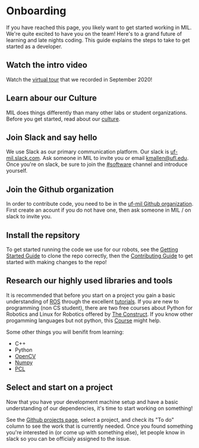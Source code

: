 # Onboarding
If you have reached this page, you likely want to get started working in MIL.
We're quite excited to have you on the team! Here's to a grand future
of learning and late nights coding. This guide explains the steps
to take to get started as a developer.
## Watch the intro video
Watch the [virtual tour](https://tinyurl.com/mil-kickoff-f20) that we recorded in September 2020!

## Learn abour our Culture
MIL does things differently than many other labs or student organizations.
Before you get started, read about our [culture](/docs/culture).

## Join Slack and say hello
We use Slack as our primary communication platform. Our slack is [uf-mil.slack.com](https://uf-mil.slack.com). Ask someone in MIL to invite you or email kmallen@ufl.edu.
Once you're on slack, be sure to join the [#software](https://uf-mil.slack.com/messages/C6UQUU78Q) channel and introduce yourself.

## Join the Github organization
In order to contribute code, you need to be in the [uf-mil Github organization](https://github.com/uf-mil). First create an acount if you do not have one, then ask someone in MIL / on slack to invite you.

## Install the repsitory
To get started running the code we use for our robots, see the [Getting Started Guide](/docs/development/getting_started) to clone the repo correctly, then the [Contributing Guide](/docs/development/contributing) to get started with making changes to the repo!

## Research our highly used libraries and tools
It is recommended that before you start on a project you gain a basic understanding of [ROS](https://www.ros.org/) through the excellent [tutorials](http://wiki.ros.org/ROS/Tutorials). If you are new to programming (non CS student), there are two free courses about Python for Robotics and Linux for Robotics offered by [The Construct](https://www.theconstructsim.com/intro-to-robot-programming-ros-learning-path/). If you know other progamming languages but not python, this [Course](https://dabeaz-course.github.io/practical-python/Notes/01_Introduction/01_Python.html) might help. 

Some other things you will benifit from learning:

* C++
* Python
* [OpenCV](https://opencv.org/)
* [Numpy](https://numpy.org/)
* [PCL](http://pointclouds.org/)

## Select and start on a project
Now that you have your development machine setup and have a basic understanding of our dependencies, it's time to start working on something!

See the [Github projects page](https://github.com/uf-mil/mil/projects), select a project, and check its "To do" column to see the work that is currently needed.
Once you found something you're interested in (or come up with something else), let people know in slack so you can be officialy assigned to the issue.
